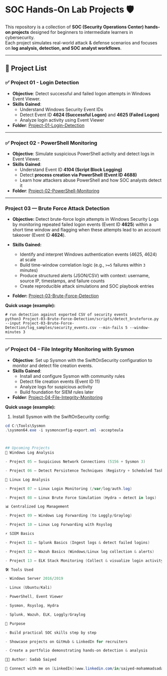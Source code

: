 ﻿# SOC Hands-On Lab Projects 🛡️

This repository is a collection of **SOC (Security Operations Center) hands-on projects** designed for beginners to intermediate learners in cybersecurity.  
Each project simulates real-world attack & defense scenarios and focuses on **log analysis, detection, and SOC analyst workflows**.  

---

## 📂 Project List

### ✅ Project 01 - Login Detection
- **Objective**: Detect successful and failed logon attempts in Windows Event Viewer.  
- **Skills Gained**:
  - Understand Windows Security Event IDs
  - Detect Event ID **4624 (Successful Logon)** and **4625 (Failed Logon)**
  - Analyze login activity using Event Viewer  
- **Folder**: [Project-01-Login-Detection](./Project-01-Login-Detection)

---

### ✅ Project 02 - PowerShell Monitoring
- **Objective**: Simulate suspicious PowerShell activity and detect logs in Event Viewer.  
- **Skills Gained**:
  - Understand Event ID **4104 (Script Block Logging)**  
  - Detect **process creation via PowerShell (Event ID 4688)**  
  - Learn how attackers abuse PowerShell and how SOC analysts detect it  
- **Folder**: [Project-02-PowerShell-Monitoring](./Project-02-PowerShell-Monitoring)

---

### Project 03 — Brute Force Attack Detection

- **Objective:** Detect brute-force login attempts in Windows Security Logs by monitoring repeated failed logon events (Event ID **4625**) within a short time window and flagging when these attempts lead to an account takeover (Event ID **4624**).
- **Skills Gained:**

  - Identify and interpret Windows authentication events (4625, 4624) at scale
  - Build time-window correlation logic (e.g., `>=5` failures within `3` minutes)
  - Produce structured alerts (JSON/CSV) with context: username, source IP, timestamps, and failure counts
  - Create reproducible attack simulations and SOC playbook entries
- **Folder:** [Project-03-Brute-Force-Detection](./Project-03-BruteForce-Detection)

**Quick usage (example):**

```
# run detection against exported CSV of security events
python3 Project-03-Brute-Force-Detection/scripts/detect_bruteforce.py --input Project-03-Brute-Force-Detection/log_samples/security_events.csv --min-fails 5 --window-minutes 3
```

---

### ✅ Project 04 – File Integrity Monitoring with Sysmon
- **Objective**: Set up Sysmon with the SwiftOnSecurity configuration to monitor and detect file creation events.  
- **Skills Gained**:
  - Install and configure Sysmon with community rules
  - Detect file creation events (Event ID 11)
  - Analyze logs for suspicious activity
  - Build foundation for SIEM rules later
- **Folder**: [Project-04-File-Integrity-Monitoring](./Project-04-File-Integrity-Monitoring)

**Quick usage (example):**

1. Install Sysmon with the SwiftOnSecurity config:
```powershell
cd C:\Tools\Sysmon
.\sysmon64.exe -i sysmonconfig-export.xml -accepteula



## Upcoming Projects
🔑 Windows Log Analysis

- Project 05 – Suspicious Network Connections (5156 + Sysmon 3)

- Project 06 – Detect Persistence Techniques (Registry + Scheduled Tasks)

🐧 Linux Log Analysis

- Project 07 – Linux Login Monitoring (/var/log/auth.log)

- Project 08 – Linux Brute Force Simulation (Hydra → detect in logs)

📊 Centralized Log Management

- Project 09 – Windows Log Forwarding (to Loggly/Graylog)

- Project 10 – Linux Log Forwarding with Rsyslog

⚡ SIEM Basics

- Project 11 – Splunk Basics (Ingest logs & detect failed logins)

- Project 12 – Wazuh Basics (Windows/Linux log collection & alerts)

- Project 13 – ELK Stack Monitoring (Collect & visualize login activity)

🛠 Tools Used

- Windows Server 2016/2019

- Linux (Ubuntu/Kali)

- PowerShell, Event Viewer

- Sysmon, Rsyslog, Hydra

- Splunk, Wazuh, ELK, Loggly/Graylog

🎯 Purpose

- Build practical SOC skills step by step

- Showcase projects on GitHub & LinkedIn for recruiters

- Create a portfolio demonstrating hands-on detection & analysis

👨‍💻 Author: Sadab Saiyed

📌 Connect with me on [LinkedIn](www.linkedin.com/in/saiyed-mohammadsadab-074ba8206)  
